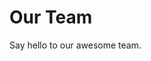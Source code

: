 <script setup>
import { VPTeamMembers } from 'vitepress/theme'

const members = [
  {
    avatar: 'https://www.github.com/camera-2018.png',
    name: 'camera-2018',
    title: 'Maintainer',
    links: [
      { icon: 'github', link: 'https://github.com/camera-2018' },
    ]
  },
]
</script>

# Our Team

Say hello to our awesome team.

<VPTeamMembers size="small" :members="members" />
